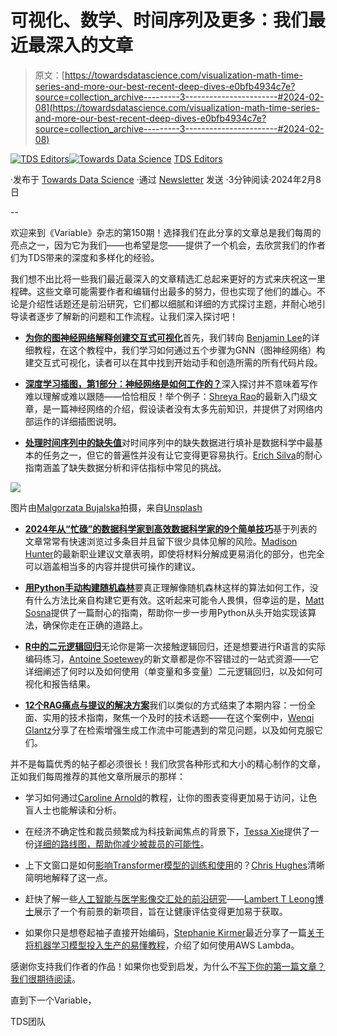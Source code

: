 # 可视化、数学、时间序列及更多：我们最近最深入的文章

> 原文：[https://towardsdatascience.com/visualization-math-time-series-and-more-our-best-recent-deep-dives-e0bfb4934c7e?source=collection_archive---------3-----------------------#2024-02-08](https://towardsdatascience.com/visualization-math-time-series-and-more-our-best-recent-deep-dives-e0bfb4934c7e?source=collection_archive---------3-----------------------#2024-02-08)

[](https://towardsdatascience.medium.com/?source=post_page---byline--e0bfb4934c7e--------------------------------)[![TDS Editors](../Images/4b2d1beaf4f6dcf024ffa6535de3b794.png)](https://towardsdatascience.medium.com/?source=post_page---byline--e0bfb4934c7e--------------------------------)[](https://towardsdatascience.com/?source=post_page---byline--e0bfb4934c7e--------------------------------)[![Towards Data Science](../Images/a6ff2676ffcc0c7aad8aaf1d79379785.png)](https://towardsdatascience.com/?source=post_page---byline--e0bfb4934c7e--------------------------------) [TDS Editors](https://towardsdatascience.medium.com/?source=post_page---byline--e0bfb4934c7e--------------------------------)

·发布于 [Towards Data Science](https://towardsdatascience.com/?source=post_page---byline--e0bfb4934c7e--------------------------------) ·通过 [Newsletter](/newsletter?source=post_page---byline--e0bfb4934c7e--------------------------------) 发送 ·3分钟阅读·2024年2月8日

--

欢迎来到《Variable》杂志的第150期！选择我们在此分享的文章总是我们每周的亮点之一，因为它为我们——也希望是您——提供了一个机会，去欣赏我们的作者们为TDS带来的深度和多样化的经验。

我们想不出比将一些我们最近最深入的文章精选汇总起来更好的方式来庆祝这一里程碑。这些文章可能需要作者和编辑付出最多的努力，但也实现了他们的雄心。不论是介绍性话题还是前沿研究，它们都以细腻和详细的方式探讨主题，并耐心地引导读者逐步了解新的问题和工作流程。让我们深入探讨吧！

+   [**为你的图神经网络解释创建交互式可视化**](/an-interactive-visualisation-for-your-graph-neural-network-explanations-1ac79d8ddd0a)首先，我们转向 [Benjamin Lee](https://medium.com/u/4d3d41f467d1?source=post_page---user_mention--e0bfb4934c7e--------------------------------)的详细教程，在这个教程中，我们学习如何通过五个步骤为GNN（图神经网络）构建交互式可视化，读者可以在其中找到开始动手和创造所需的所有代码片段。

+   [**深度学习插图，第1部分：神经网络是如何工作的？**](/neural-networks-illustrated-part-1-how-does-a-neural-network-work-c3f92ce3b462)深入探讨并不意味着写作难以理解或难以跟随——恰恰相反！举个例子：[Shreya Rao](https://medium.com/u/99b63de2f2c3?source=post_page---user_mention--e0bfb4934c7e--------------------------------)的最新入门级文章，是一篇神经网络的介绍，假设读者没有太多先前知识，并提供了对网络内部运作的详细插图说明。

+   [**处理时间序列中的缺失值**](/handling-gaps-in-time-series-dc47ae883990)对时间序列中的缺失数据进行填补是数据科学中最基本的任务之一，但它的普遍性并没有让它变得更容易执行。[Erich Silva](https://medium.com/u/2cef55fab80c?source=post_page---user_mention--e0bfb4934c7e--------------------------------)的耐心指南涵盖了缺失数据分析和评估指标中常见的挑战。

![](../Images/590e854b5d2c97b03ae6ef112426bb0c.png)

图片由[Malgorzata Bujalska](https://unsplash.com/@malgonia_bujalsky?utm_source=medium&utm_medium=referral)拍摄，来自[Unsplash](https://unsplash.com/?utm_source=medium&utm_medium=referral)

+   [**2024年从“忙碌”的数据科学家到高效数据科学家的9个简单技巧**](/9-simple-tips-to-take-you-from-busy-data-scientist-to-productive-data-scientist-in-2024-e6cadefaa388)基于列表的文章常常有快速浏览过多条目并且留下很少具体见解的风险。[Madison Hunter](https://medium.com/u/6a8c6841e521?source=post_page---user_mention--e0bfb4934c7e--------------------------------)的最新职业建议文章表明，即使将材料分解成更易消化的部分，也完全可以涵盖相当多的内容并提供可操作的建议。

+   [**用Python手动构建随机森林**](/building-a-random-forest-by-hand-in-python-187ac0620875)要真正理解像随机森林这样的算法如何工作，没有什么方法比亲自构建它更有效。这听起来可能令人畏惧，但幸运的是，[Matt Sosna](https://medium.com/u/f17fb22b897?source=post_page---user_mention--e0bfb4934c7e--------------------------------)提供了一篇耐心的指南，帮助你一步一步用Python从头开始实现该算法，确保你走在正确的道路上。

+   [**R中的二元逻辑回归**](/binary-logistic-regression-in-r-dff4e1dc093b)无论你是第一次接触逻辑回归，还是想要进行R语言的实际编码练习，[Antoine Soetewey](https://medium.com/u/ca32a96e6dc7?source=post_page---user_mention--e0bfb4934c7e--------------------------------)的新文章都是你不容错过的一站式资源——它详细阐述了何时以及如何使用（单变量和多变量）二元逻辑回归，以及如何可视化和报告结果。

+   [**12个RAG痛点与提议的解决方案**](/12-rag-pain-points-and-proposed-solutions-43709939a28c)我们以类似的方式结束了本期内容：一份全面、实用的技术指南，聚焦一个及时的技术话题——在这个案例中，[Wenqi Glantz](https://medium.com/u/ce7cd5b8b74a?source=post_page---user_mention--e0bfb4934c7e--------------------------------)分享了在检索增强生成工作流中可能遇到的常见问题，以及如何克服它们。

并不是每篇优秀的帖子都必须很长！我们欣赏各种形式和大小的精心制作的文章，正如我们每周推荐的其他文章所展示的那样：

+   学习如何通过[Caroline Arnold](https://medium.com/u/9367198e7a3c?source=post_page---user_mention--e0bfb4934c7e--------------------------------)的教程，让你的图表变得更加易于访问，让色盲人士也能解读和分析。

+   在经济不确定性和裁员频繁成为科技新闻焦点的背景下，[Tessa Xie](https://medium.com/u/dadb1d33c05a?source=post_page---user_mention--e0bfb4934c7e--------------------------------)提供了一份[详细的路线图，帮助你减少被裁员的可能性](/how-to-make-yourself-more-layoff-proof-as-a-data-scientist-0f92d75ac9f0)。

+   上下文窗口是如何[影响Transformer模型的训练和使用](/de-coded-understanding-context-windows-for-transformer-models-cd1baca6427e)的？[Chris Hughes](https://medium.com/u/f13df9df155e?source=post_page---user_mention--e0bfb4934c7e--------------------------------)清晰简明地解释了这一点。

+   赶快了解一些[人工智能与医学影像交汇处的前沿研究](/ai-pseudo-dxa-8e3f83b5d373)——[Lambert T Leong博士](https://medium.com/u/60c1d532d2c0?source=post_page---user_mention--e0bfb4934c7e--------------------------------)展示了一个有前景的新项目，旨在让健康评估变得更加易于获取。

+   如果你只是想卷起袖子直接开始编码，[Stephanie Kirmer](https://medium.com/u/a8dc77209ef3?source=post_page---user_mention--e0bfb4934c7e--------------------------------)最近分享了一篇[关于将机器学习模型投入生产的易懂教程](/using-poetry-and-docker-to-package-your-model-for-aws-lambda-cd6d448eb88f)，介绍了如何使用AWS Lambda。

感谢你支持我们作者的作品！如果你也受到启发，为什么不[写下你的第一篇文章？我们很期待阅读](http://bit.ly/write-for-tds)。

直到下一个Variable，

TDS团队
